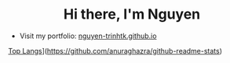 <h1 align="center">Hi there, I'm Nguyen</h1>

- Visit my portfolio: [nguyen-trinhtk.github.io](https://nguyen-trinhtk.github.io/)


<div class="align-items-center justify-content-center">
  
[Top Langs](https://github-readme-stats.vercel.app/api/top-langs/?username=nguyen-trinhtk)](https://github.com/anuraghazra/github-readme-stats)
  
</div>

